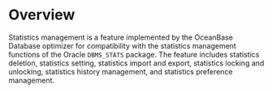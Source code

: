 # Overview

Statistics management is a feature implemented by the OceanBase Database optimizer for compatibility with the statistics management functions of the Oracle `DBMS_STATS` package. The feature includes statistics deletion, statistics setting, statistics import and export, statistics locking and unlocking, statistics history management, and statistics preference management.
